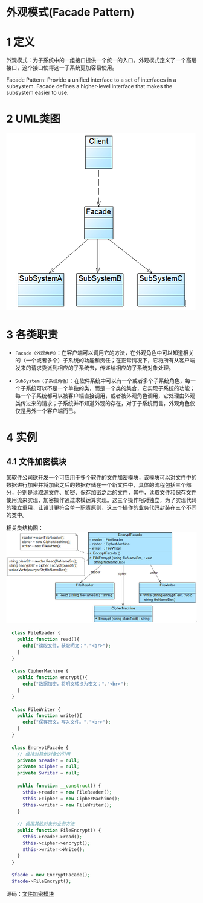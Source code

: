 # 外观模式(Facade Pattern)

# 1 定义

外观模式：为子系统中的一组接口提供一个统一的入口。外观模式定义了一个高层接口，这个接口使得这一子系统更加容易使用。

Facade Pattern: Provide a unified interface to a set of interfaces in a subsystem. Facade defines a higher-level interface that makes the subsystem easier to use.

# 2 UML类图

![ UML 类图](./images/001.png)

# 3 各类职责

-  `Facade（外观角色）`：在客户端可以调用它的方法，在外观角色中可以知道相关的（一个或者多个）子系统的功能和责任；在正常情况下，它将所有从客户端发来的请求委派到相应的子系统去，传递给相应的子系统对象处理。

- `SubSystem（子系统角色）`：在软件系统中可以有一个或者多个子系统角色，每一个子系统可以不是一个单独的类，而是一个类的集合，它实现子系统的功能；每一个子系统都可以被客户端直接调用，或者被外观角色调用，它处理由外观类传过来的请求；子系统并不知道外观的存在，对于子系统而言，外观角色仅仅是另外一个客户端而已。

# 4 实例

## 4.1 文件加密模块

某软件公司欲开发一个可应用于多个软件的文件加密模块，该模块可以对文件中的数据进行加密并将加密之后的数据存储在一个新文件中，具体的流程包括三个部分，分别是读取源文件、加密、保存加密之后的文件，其中，读取文件和保存文件使用流来实现，加密操作通过求模运算实现。这三个操作相对独立，为了实现代码的独立重用，让设计更符合单一职责原则，这三个操作的业务代码封装在三个不同的类中。

相关类结构图：![简易计算器程序类结构图](./images/001.jpg)

```php
  class FileReader {  
    public function read(){
      echo("读取文件，获取明文："."<br>");
    }
  }

  class CipherMachine {
    public function encrypt(){
      echo("数据加密，将明文转换为密文："."<br>");
    }
  }

  class FileWriter {
    public function write(){
      echo("保存密文，写入文件。"."<br>");
    }
  }

  class EncryptFacade {  
    // 维持对其他对象的引用  
    private $reader = null;  
    private $cipher = null;  
    private $writer = null;  

    public function __construct() {  
      $this->reader = new FileReader();  
      $this->cipher = new CipherMachine();  
      $this->writer = new FileWriter();  
    }  

    // 调用其他对象的业务方法  
    public function FileEncrypt() {  
      $this->reader->read();  
      $this->cipher->encrypt();  
      $this->writer->Write();  
    }  
  } 

  $facde = new EncryptFacade();
  $facde->FileEncrypt(); 
```

源码：[文件加密模块](./example-001.php)

